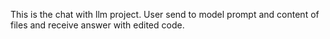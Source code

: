 This is the chat with llm project. User send to model prompt and content of files and receive answer with edited code. 